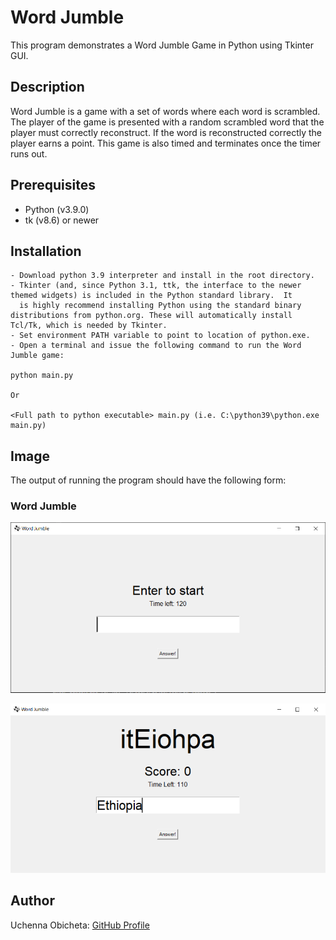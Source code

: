 # Word Jumble
This program demonstrates a Word Jumble Game in Python using Tkinter GUI.  

## Description
Word Jumble is a game with a set of words where each word is scrambled.  The player of the game is presented with a random scrambled word that the player must correctly reconstruct.  If the word is reconstructed correctly the player earns a point.  This game is also timed and terminates once the timer runs out.


## Prerequisites
- Python (v3.9.0)
- tk (v8.6) or newer

## Installation
```
- Download python 3.9 interpreter and install in the root directory.
- Tkinter (and, since Python 3.1, ttk, the interface to the newer themed widgets) is included in the Python standard library.  It 
  is highly recommend installing Python using the standard binary distributions from python.org. These will automatically install Tcl/Tk, which is needed by Tkinter.  
- Set environment PATH variable to point to location of python.exe. 
- Open a terminal and issue the following command to run the Word Jumble game:  

python main.py 

Or  

<Full path to python executable> main.py (i.e. C:\python39\python.exe main.py)  

```

## Image
The output of running the program should have the following form:

### Word Jumble
![Program Output](./wj-01.png)

![Program Output](./wj-02.png)

## Author
Uchenna Obicheta: [GitHub Profile](https://github.com/uobie80)